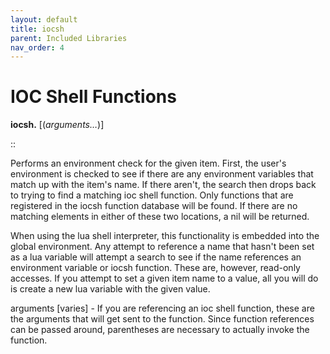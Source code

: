 ```yaml
---
layout: default
title: iocsh
parent: Included Libraries
nav_order: 4
---
```



# IOC Shell Functions

**iocsh.** <item> [(*arguments…*)]

::

   Performs an environment check for the given item. First, the user's environment is
   checked to see if there are any environment variables that match up with the item's
   name. If there aren't, the search then drops back to trying to find a matching
   ioc shell function. Only functions that are registered in the iocsh function database
   will be found. If there are no matching elements in either of these two locations,
   a nil will be returned.

   When using the lua shell interpreter, this functionality is embedded into the global
   environment. Any attempt to reference a name that hasn't been set as a lua variable
   will attempt a search to see if the name references an environment variable or iocsh
   function. These are, however, read-only accesses. If you attempt to set a given
   item name to a value, all you will do is create a new lua variable with the given
   value.

   arguments   [varies] - If you are referencing an ioc shell function, these are the
                          arguments that will get sent to the function. Since function
                          references can be passed around, parentheses are necessary to
                          actually invoke the function.
